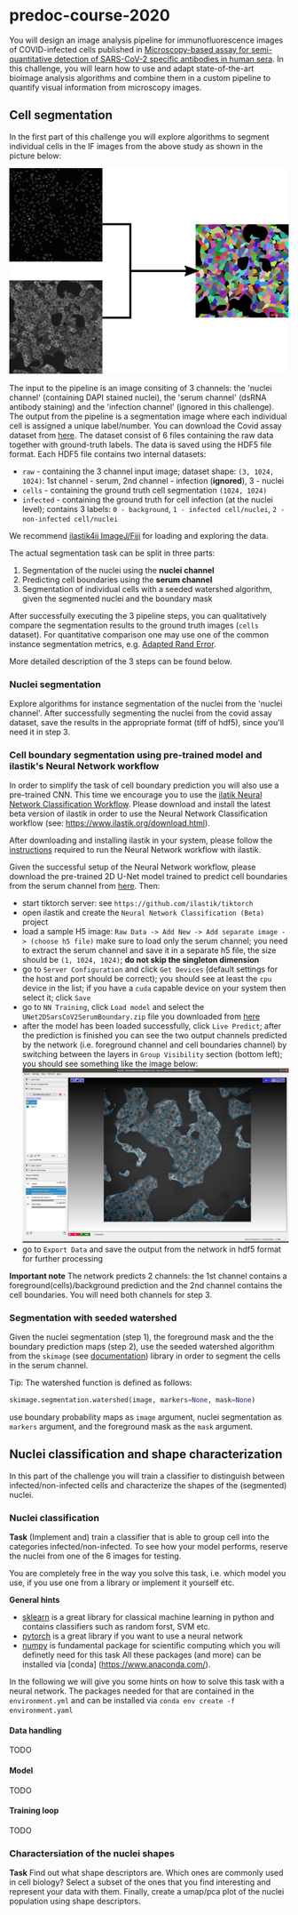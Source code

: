 # predoc-course-2020

You will design an image analysis pipeline for immunofluorescence images of COVID-infected cells published in [Microscopy-based assay for semi-quantitative detection of SARS-CoV-2 specific antibodies in human sera](https://www.biorxiv.org/content/10.1101/2020.06.15.152587v2). 
In this challenge, you will learn how to use and adapt state-of-the-art bioimage analysis algorithms and combine them in 
a custom pipeline to quantify visual information from microscopy images.

## Cell segmentation
In the first part of this challenge you will explore algorithms to segment individual cells in the IF images from the above 
study as shown in the picture below:

![cell_segm](img/cell_segm.png?raw=true "Serum cells segmentation pipeline")

The input to the pipeline is an image consiting of 3 channels: the 'nuclei channel' (containing DAPI stained nuclei), the 'serum channel' (dsRNA antibody staining) and the 'infection channel' (ignored in this challenge).
The output from the pipeline is a segmentation image where each individual cell is assigned a unique label/number.
You can download the Covid assay dataset from [here](https://oc.embl.de/index.php/s/gfpnDykYgcxoM7y).
The dataset consist of 6 files containing the raw data together with ground-truth labels.
The data is saved using the HDF5 file format. Each HDF5 file contains two internal datasets:
* `raw` - containing the 3 channel input image; dataset shape: `(3, 1024, 1024)`: 1st channel - serum, 2nd channel - infection (**ignored**), 3 - nuclei
* `cells` - containing the ground truth cell segmentation `(1024, 1024)`
* `infected` - containing the ground truth for cell infection (at the nuclei level); contains 3 labels: `0 - background`, `1 - infected cell/nuclei`, `2 - non-infected cell/nuclei` 

We recommend [ilastik4ij ImageJ/Fiji](https://github.com/ilastik/ilastik4ij) for loading and exploring the data. 

The actual segmentation task can be split in three parts:
1. Segmentation of the nuclei using the **nuclei channel**
2. Predicting cell boundaries using the **serum channel**
3. Segmentation of individual cells with a seeded watershed algorithm, given the segmented nuclei and the boundary mask

After successfully executing the 3 pipeline steps, you can qualitatively compare the segmentation results to the ground truth images (`cells` dataset).
For quantitative comparison one may use one of the common instance segmentation metrics, e.g. [Adapted Rand Error](https://scikit-image.org/docs/dev/api/skimage.metrics.html#skimage.metrics.adapted_rand_error).

More detailed description of the 3 steps can be found below.

### Nuclei segmentation 
Explore algorithms for instance segmentation of the nuclei from the 'nuclei channel'.
After successfully segmenting the nuclei from the covid assay dataset, save the results in the appropriate format (tiff of hdf5),
since you'll need it in step 3.

### Cell boundary segmentation using pre-trained model and ilastik's Neural Network workflow
In order to simplify the task of cell boundary prediction you will also use a pre-trained CNN.
This time we encourage you to use the [ilatik Neural Network Classification Workflow](https://www.ilastik.org/documentation/nn/nn).
Please download and install the latest beta version of ilastik in order to use the Neural Network Classification workflow (see: https://www.ilastik.org/download.html).

After downloading and installing ilastik in your system, please follow the [instructions](https://github.com/ilastik/tiktorch)
required to run the Neural Network workflow with ilastik.

Given the successful setup of the Neural Network workflow, please download the pre-trained 2D U-Net model trained to predict
cell boundaries from the serum channel from [here](https://oc.embl.de/index.php/s/wCw0u5dJ5J3SDOE).
Then:
* start tiktorch server: see `https://github.com/ilastik/tiktorch`
* open ilastik and create the `Neural Network Classification (Beta)` project
* load a sample H5 image: `Raw Data -> Add New -> Add separate image -> (choose h5 file)`
make sure to load only the serum channel; you need to extract the serum channel and save it in a separate h5 file, the size should be `(1, 1024, 1024)`; **do not skip the singleton dimension**
* go to `Server Configuration` and click `Get Devices` (default settings for the host and port should be correct);
you should see at least the `cpu` device in the list; if you have a `cuda` capable device on your system then select it; click `Save`
* go to `NN Training`, click `Load model` and select the `UNet2DSarsCoV2SerumBoundary.zip` file you downloaded from [here](https://oc.embl.de/index.php/s/wCw0u5dJ5J3SDOE)
* after the model has been loaded successfully, click `Live Predict`; after the prediction is finished you can see the two output channels
predicted by the network (i.e. foreground channel and cell boundaries channel) by switching between the layers in `Group Visibility` section (bottom left);
you should see something like the image below:
![cell_segm](img/ilastik_nn_workflow.png?raw=true "NN workflow")
* go to `Export Data` and save the output from the network in hdf5 format for further processing

**Important note**
The network predicts 2 channels: the 1st channel contains a foreground(cells)/background prediction and the 2nd channel
contains the cell boundaries. You will need both channels for step 3.

### Segmentation with seeded watershed
Given the nuclei segmentation (step 1), the foreground mask and the the boundary prediction maps (step 2),
use the seeded watershed algorithm from the `skimage` (see [documentation](https://scikit-image.org/docs/stable/api/skimage.segmentation.html#skimage.segmentation.watershed))
library in order to segment the cells in the serum channel.

Tip:
The watershed function is defined as follows:
```python
skimage.segmentation.watershed(image, markers=None, mask=None)
```
use boundary probability maps as `image` argument, nuclei segmentation as `markers` argument, and the foreground mask as the `mask` argument.
 
## Nuclei classification and shape characterization
In this part of the challenge you will train a classifier to distinguish
between infected/non-infected cells and characterize the shapes of the
(segmented) nuclei.

### Nuclei classification
**Task**
(Implement and) train a classifier that is able to group cell into the categories infected/non-infected.
To see how your model performs, reserve the nuclei from one of the 6 images for testing.

You are completely free in the way you solve this task, i.e. which model you use, if you use one from
a library or implement it yourself etc.

**General hints**
- [sklearn](https://scikit-learn.org/stable/) is a great library for classical machine learning in python and contains classifiers such as random forst, SVM etc.
- [pytorch](https://pytorch.org/) is a great library if you want to use a neural network
- [numpy](https://numpy.org/) is fundamental package for scientific computing which you will definetly need for this task
All these packages (and more) can be installed via [conda] (https://www.anaconda.com/).

In the following we will give you some hints on how to solve this task with a neural network.
The packages needed for that are contained in the `environment.yml` and can be installed via `conda env create -f environment.yaml`

#### Data handling
TODO

#### Model
TODO

#### Training loop
TODO

### Charactersiation of the nuclei shapes
**Task**
Find out what shape descriptors are. Which ones are commonly used in cell biology?
Select a subset of the ones that you find interesting and represent your data with them. Finally, create a umap/pca plot of the nuclei population using shape descriptors.
